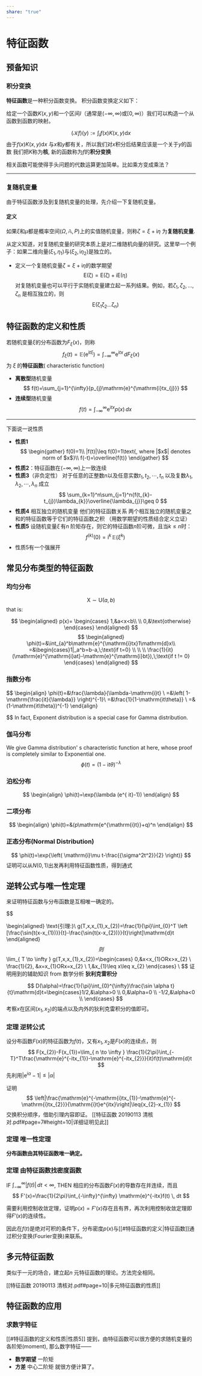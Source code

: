 ```yaml
---
share: "true"
---
```


# 特征函数

## 预备知识
### 积分变换

**特征函数**是一种积分函数变换。
积分函数变换定义如下：

给定一个函数$K(x,y)$和一个区间$I$（通常是$(-\infty,\infty)$或$[0,\infty)$）我们可以构造一个从函数到函数的映射。

$$
(\mathcal{K}f)(y):=\int_{I}f(x)K(x,y)\mathrm{d}x
$$
由于$f(x)K(x,y)\mathrm{d}x$ 与$x$和$y$都有关，所以我们对$x$积分后结果应该是一个关于$y$的函数
我们把$K$称为**核**, 新的函数称为$f$的**积分变换**

相关函数可能使得手头问题的代数运算更加简单。比如乘方变成乘法？

---

### 复随机变量
由于特征函数涉及到复随机变量的处理，先介绍一下复随机变量。

#### 定义
如果$\xi$和$\mu$都是概率空间$(\Omega,\mathbb{A},P)$上的实值随机变量，则称$\zeta=\xi+\mathrm{i}\eta$ 为**复随机变量**.

从定义知道，对复随机变量的研究本质上是对二维随机向量的研究。这里举一个例子：如果二维向量$(\xi_{1},\eta_{1})$与$(\xi_{2},\mathrm{i}\eta_{2})$是独立的。

- 定义一个复随机变量$\zeta=\xi+\mathrm{i}\eta$的数学期望
$$
\mathrm{E(\zeta)=E(\zeta)+iE(\eta)}
$$
对复随机变量也可以平行于实随机变量建立起一系列结果。例如，若$\zeta_{1},\zeta_{2},\dots ,\zeta_{n}$ 是相互独立的，则
$$
\mathrm{E(\zeta_{1}\zeta_{2}\dots \zeta_{n})}
$$
## 特征函数的定义和性质

若随机变量$\xi$的分布函数为$F_{\xi}(x)$，则称
$$
f_{\xi}(t)=\mathbb{E}(\mathrm{e}^{\mathrm{i}t\xi})=\int_{-\infty}^{\infty} \mathrm{e}^{\mathrm{i}tx} \, dF_{\xi}(x)
$$
为$\;\xi\;$的**特征函数**( characteristic function)

- **离散型**随机变量
$$
	f(t)=\sum_{j=1}^{\infty}{p_{j}\mathrm{e}^{\mathrm{i}tx_{j}}}
$$
- **连续型**随机变量 
$$
	f(t)=\int_{-\infty}^{\infty} \mathrm{e}^{\mathrm{i}tx}p(x) \, dx 
$$
---
下面说一说性质

- **性质1**
$$
\begin{gather}
f(0)=1\\
|f(t)|\leq f(0)=1\text{, where |$x$| denotes norm of $x$}\\
f(-t)=\overline{f(t)}
\end{gather}
$$
- **性质2**：特征函数在$\left( -\infty,\infty \right)$上一致连续
- **性质3**（非负定性）
	对于任意的正整数$n$以及任意实数$t_{1},t_{2},\cdots,t_{n}\;$以及复数$\lambda_{1},\lambda_{2},\cdots,\lambda_{n}\;$成立
$$
\sum_{k=1}^n\sum_{j=1}^n{f(t_{k}-t_{j})\lambda_{k}}\overline{\lambda_{j}}\geq 0
$$
- **性质4** 相互独立的随机变量 他们的特征函数关系
	两个相互独立的随机变量之和的特征函数等于它们的特征函数之积
	（用数学期望的性质结合定义立证）
- **性质5** 设随机变量$\xi\,$有$n\;$阶矩存在，则它的特征函数$n$阶可微，且当$k\leq n$时：
$$
f^{(k)}(0)=\mathrm{i}^k\,\mathbb{E}(\xi^k)
$$
- 性质5有一个强展开
## 常见分布类型的特征函数
### 均匀分布
$$\mathrm{X}\sim \mathrm{U}(a,b)$$
that is:

$$
\begin{aligned}
p(x)=
\begin{cases}
1,&a<x<b\\ \\
0,&\text{otherwise}
\end{cases}
\end{aligned}
$$
$$
\begin{aligned}
\phi(t)=&\int_{a}^b\mathrm{e}^{\mathrm{i}tx}1\mathrm{d}x\\
=&\begin{cases}1|_a^b=b-a,\;\text{if t=0} \\ \\
 \\
\frac{1}{it}(\mathrm{e}^{\mathrm{i}at}-\mathrm{e}^{\mathrm{i}bt}),\;\text{if t != 0}
\end{cases}
\end{aligned}
$$
### 指数分布

$$
\begin{align}
\phi(t)=&\frac{\lambda}{\lambda-\mathrm{i}t} \\ 
=&\left( 1-\mathrm{\frac{it}{\lambda}} \right)^{-1}\\
=&\frac{1}{1-\mathrm{it\theta}} \\
=&(1-\mathrm{it\theta})^{-1}
\end{align}

$$
In fact, Exponent distribution is a special case for Gamma distribution. 
###  伽马分布
We give Gamma distribution' s characteristic function at here, whose proof is completely similar to Exponential one.
$$
\phi(t)=(1-\mathrm{i}t\theta)^{-\lambda}
$$

### 泊松分布
$$
\begin{align}
\phi(t)=\exp(\lambda (e^{ it}-1))
\end{align}
$$

### 二项分布

$$
\begin{align}
\phi(t)=&(p\mathrm{e^{\mathrm{i}t}}+q)^n
\end{align}
$$

### 正态分布(Normal Distribution)
$$
\phi(t)=\exp{\left( \mathrm{i}\mu t-\frac{{\sigma^2t^2}}{2} \right)}
$$
证明可以从$N(0,1)$出发再利用特征函数性质，得到通式
## 逆转公式与唯一性定理

来证明特征函数与分布函数是互相唯一确定的。

$$

\begin{aligned}
\text{引理:}\\
g(T,x,x_{1},x_{2})=\frac{1}{\pi}\int_{0}^T
\left [\frac{\sin{t(x-x_{1})}}{t}-\frac{\sin{t(x-x_{2})}}{t}\right]\mathrm{d}t
\end{aligned}
$$
则
$$
\lim_{ T \to \infty } g(T,x,x_{1},x_{2})=\begin{cases} 0,&x<x_{1}ORx>x_{2}
\\
\frac{1}{2}, &x=x_{1}ORx=x_{2} \\
1,&x_{1}\leq x\leq x_{2}
\end{cases} \\
$$
证明用到的辅助知识 from 数学分析 **狄利克雷积分**

$$
D(\alpha)=\frac{1}{\pi}\int_{0}^{\infty}\frac{\sin \alpha t}{t}\mathrm{d}t=\begin{cases}1/2,&\alpha>0 \\
0,&\alpha=0 \\
-1/2,&\alpha<0 \\
\end{cases}
$$
考察$x$在区间$(x_1,x_2)$的端点以及内外的狄利克雷积分的值即可。


### **定理** 逆转公式

设分布函数$F(x)$的特征函数为$f(t)$，又有$x_{1},x_{2}$是$F(x)$的连续点，则
$$
F(x_{2})-F(x_{1})=\lim_{ n \to \infty } \frac{1}{2\pi}\int_{-T}^T\frac{\mathrm{e}^{-itx_{1}}-\mathrm{e}^{-itx_{2}}}{it}f(t)\mathrm{d}t
$$
先利用$|\mathrm{e}^{i\alpha}-1|\leq|\alpha|$

证明
$$
\left|\frac{\mathrm{e}^{-\mathrm{i}tx_{1}}-\mathrm{e}^{-\mathrm{i}tx_{2}}}{\mathrm{i}t}e^{itx}\right|\leq{x_{2}-x_{1}}
$$
交换积分顺序，借助引理内容即证。
[[特征函数  20190113  清核对.pdf#page=7#height=10|详细证明见此]]
### 定理 **唯一性定理**

**分布函数由其特征函数唯一确定。**

### 定理 由特征函数找密度函数

IF $\int_{-\infty}^{\infty} |f(t)| \, dt<\infty$, THEN 相应的分布函数$F(x)$的导数存在并连续，而且
$$
F'(x)=\frac{1}{2\pi}\int_{-\infty}^{\infty} \mathrm{e}^{-itx}f(t) \, dt 
$$

需要利用控制收敛定理，证明$p(x)=F'(x)$存在且有界，再次利用控制收敛定理即得$F'(x)$的连续性。

因此在$f(t)$是绝对可积的条件下，分布密度$p(x)$与[[#特征函数的定义|特征函数]]通过积分变换(Fourier变换)来联系。

## 多元特征函数

类似于一元的场合，建立起$n\;$元特征函数的理论。方法完全相同。

[[特征函数  20190113  清核对.pdf#page=10|多元特征函数的性质]]

## 特征函数的应用

### 求数字特征

[[#特征函数的定义和性质|性质5]] 提到，由特征函数可以很方便的求随机变量的各阶矩(moment), 那么数字特征——
- **数学期望** 一阶矩
- **方差** 中心二阶矩
就很方便计算了。
